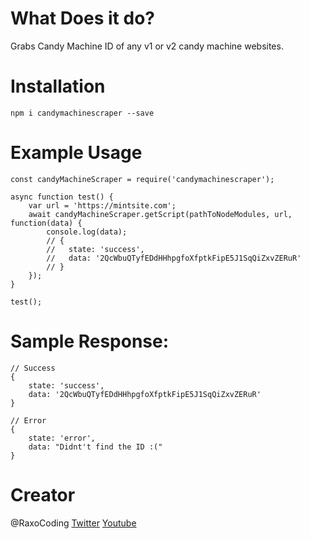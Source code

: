 # What Does it do?

Grabs Candy Machine ID of any v1 or v2 candy machine websites.

# Installation 

`npm i candymachinescraper --save`

# Example Usage

```
const candyMachineScraper = require('candymachinescraper');

async function test() {
    var url = 'https://mintsite.com';
    await candyMachineScraper.getScript(pathToNodeModules, url, function(data) {
        console.log(data);
        // {
        //   state: 'success',
        //   data: '2QcWbuQTyfEDdHHhpgfoXfptkFipE5J1SqQiZxvZERuR'
        // }
    });
}

test();
```
# Sample Response:
```
// Success
{
    state: 'success',
    data: '2QcWbuQTyfEDdHHhpgfoXfptkFipE5J1SqQiZxvZERuR'
}

// Error
{ 
    state: 'error', 
    data: "Didnt't find the ID :(" 
}

```

# Creator

@RaxoCoding
[Twitter](https://twitter.com/RaxoCoding)
[Youtube](https://www.youtube.com/channel/UCGxmNncs5ihjB-xk_9UUHyw)